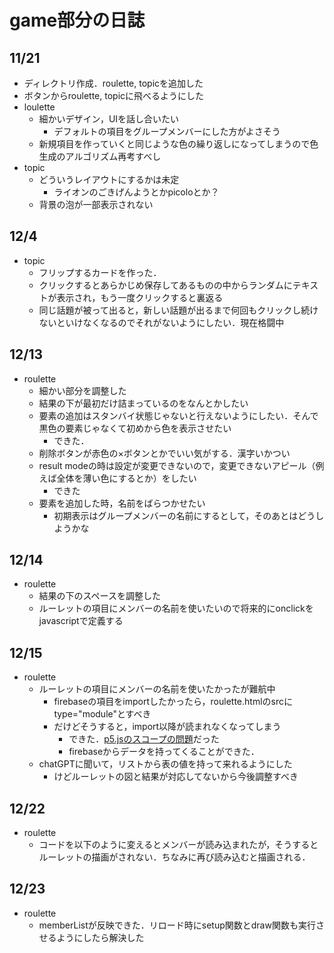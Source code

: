 # game部分の日誌
## 11/21

* ディレクトリ作成．roulette, topicを追加した  
* ボタンからroulette, topicに飛べるようにした  
* loulette  
    * 細かいデザイン，UIを話し合いたい  
        * デフォルトの項目をグループメンバーにした方がよさそう
    * 新規項目を作っていくと同じような色の繰り返しになってしまうので色生成のアルゴリズム再考すべし  
* topic  
    * どういうレイアウトにするかは未定    
        * ライオンのごきげんようとかpicoloとか？
    * 背景の泡が一部表示されない

## 12/4
* topic
    * フリップするカードを作った．
    * クリックするとあらかじめ保存してあるものの中からランダムにテキストが表示され，もう一度クリックすると裏返る
    * 同じ話題が被って出ると，新しい話題が出るまで何回もクリックし続けないといけなくなるのでそれがないようにしたい．現在格闘中

## 12/13
* roulette
    * 細かい部分を調整した
    * 結果の下が最初だけ詰まっているのをなんとかしたい
    * 要素の追加はスタンバイ状態じゃないと行えないようにしたい．そんで黒色の要素じゃなくて初めから色を表示させたい
        * できた．
    * 削除ボタンが赤色の×ボタンとかでいい気がする．漢字いかつい
    * result modeの時は設定が変更できないので，変更できないアピール（例えば全体を薄い色にするとか）をしたい
        * できた
    * 要素を追加した時，名前をばらつかせたい
        * 初期表示はグループメンバーの名前にするとして，そのあとはどうしようかな

## 12/14
* roulette
    * 結果の下のスペースを調整した
    * ルーレットの項目にメンバーの名前を使いたいので将来的にonclickをjavascriptで定義する

## 12/15
* roulette
    * ルーレットの項目にメンバーの名前を使いたかったが難航中
        * firebaseの項目をimportしたかったら，roulette.htmlのsrcにtype="module"とすべき
        * だけどそうすると，import以降が読まれなくなってしまう
            * できた．[p5.jsのスコープの問題](https://qiita.com/youtoy/items/6f6522e2df781a200b39)だった
            * firebaseからデータを持ってくることができた．
    * chatGPTに聞いて，リストから表の値を持って来れるようにした
        * けどルーレットの図と結果が対応してないから今後調整すべき

## 12/22
* roulette
    * コードを以下のように変えるとメンバーが読み込まれたが，そうするとルーレットの描画がされない．ちなみに再び読み込むと描画される．

<!-- ```bash
document.addEventListener('DOMContentLoaded', function()
{   let groupRef = ref_(database,'groups/' + groupId);
    get_(groupRef)
    .then((snapshot) => {
        let data = snapshot.val();
        let memberList = data["groupMember"];
        console.log("success");
        
        // データを取得後にテーブルを生成する
        let initialData = memberList.map(name => ({ name, ratio: 1 }));
        generateTable(initialData);
    })
    .catch((error) => {
        console.log("ID:" + groupId);
        console.error("データの読み取りに失敗しました", error);
    });
    });
``` -->

## 12/23
* roulette
    * memberListが反映できた．リロード時にsetup関数とdraw関数も実行させるようにしたら解決した